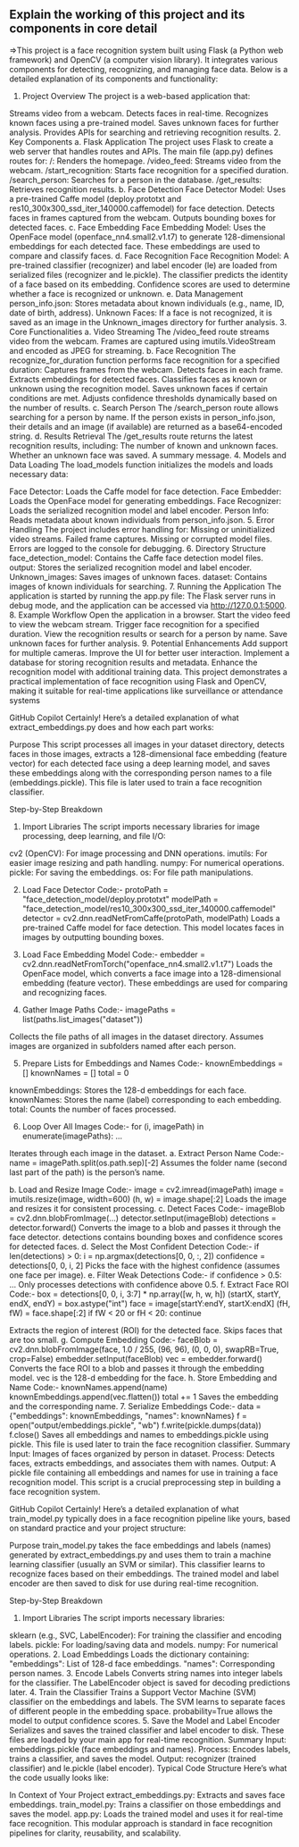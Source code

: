 ## Explain the working of this project and its components in core detail
=>This project is a face recognition system built using Flask (a Python web framework) and OpenCV (a computer vision library). It integrates various components for detecting, recognizing, and managing face data. Below is a detailed explanation of its components and functionality:

1. Project Overview
The project is a web-based application that:

Streams video from a webcam.
Detects faces in real-time.
Recognizes known faces using a pre-trained model.
Saves unknown faces for further analysis.
Provides APIs for searching and retrieving recognition results.
2. Key Components
a. Flask Application
The project uses Flask to create a web server that handles routes and APIs.
The main file (app.py) defines routes for:
/: Renders the homepage.
/video_feed: Streams video from the webcam.
/start_recognition: Starts face recognition for a specified duration.
/search_person: Searches for a person in the database.
/get_results: Retrieves recognition results.
b. Face Detection
Face Detector Model:
Uses a pre-trained Caffe model (deploy.prototxt and res10_300x300_ssd_iter_140000.caffemodel) for face detection.
Detects faces in frames captured from the webcam.
Outputs bounding boxes for detected faces.
c. Face Embedding
Face Embedding Model:
Uses the OpenFace model (openface_nn4.small2.v1.t7) to generate 128-dimensional embeddings for each detected face.
These embeddings are used to compare and classify faces.
d. Face Recognition
Face Recognition Model:
A pre-trained classifier (recognizer) and label encoder (le) are loaded from serialized files (recognizer and le.pickle).
The classifier predicts the identity of a face based on its embedding.
Confidence scores are used to determine whether a face is recognized or unknown.
e. Data Management
person_info.json:
Stores metadata about known individuals (e.g., name, ID, date of birth, address).
Unknown Faces:
If a face is not recognized, it is saved as an image in the Unknown_images directory for further analysis.
3. Core Functionalities
a. Video Streaming
The /video_feed route streams video from the webcam.
Frames are captured using imutils.VideoStream and encoded as JPEG for streaming.
b. Face Recognition
The recognize_for_duration function performs face recognition for a specified duration:
Captures frames from the webcam.
Detects faces in each frame.
Extracts embeddings for detected faces.
Classifies faces as known or unknown using the recognition model.
Saves unknown faces if certain conditions are met.
Adjusts confidence thresholds dynamically based on the number of results.
c. Search Person
The /search_person route allows searching for a person by name.
If the person exists in person_info.json, their details and an image (if available) are returned as a base64-encoded string.
d. Results Retrieval
The /get_results route returns the latest recognition results, including:
The number of known and unknown faces.
Whether an unknown face was saved.
A summary message.
4. Models and Data Loading
The load_models function initializes the models and loads necessary data:

Face Detector: Loads the Caffe model for face detection.
Face Embedder: Loads the OpenFace model for generating embeddings.
Face Recognizer: Loads the serialized recognition model and label encoder.
Person Info: Reads metadata about known individuals from person_info.json.
5. Error Handling
The project includes error handling for:
Missing or uninitialized video streams.
Failed frame captures.
Missing or corrupted model files.
Errors are logged to the console for debugging.
6. Directory Structure
face_detection_model: Contains the Caffe face detection model files.
output: Stores the serialized recognition model and label encoder.
Unknown_images: Saves images of unknown faces.
dataset: Contains images of known individuals for searching.
7. Running the Application
The application is started by running the app.py file:
The Flask server runs in debug mode, and the application can be accessed via http://127.0.0.1:5000.
8. Example Workflow
Open the application in a browser.
Start the video feed to view the webcam stream.
Trigger face recognition for a specified duration.
View the recognition results or search for a person by name.
Save unknown faces for further analysis.
9. Potential Enhancements
Add support for multiple cameras.
Improve the UI for better user interaction.
Implement a database for storing recognition results and metadata.
Enhance the recognition model with additional training data.
This project demonstrates a practical implementation of face recognition using Flask and OpenCV, making it suitable for real-time applications like surveillance or attendance systems





GitHub Copilot
Certainly! Here’s a detailed explanation of what extract_embeddings.py does and how each part works:

Purpose
This script processes all images in your dataset directory, detects faces in those images, extracts a 128-dimensional face embedding (feature vector) for each detected face using a deep learning model, and saves these embeddings along with the corresponding person names to a file (embeddings.pickle). This file is later used to train a face recognition classifier.

Step-by-Step Breakdown
1. Import Libraries
The script imports necessary libraries for image processing, deep learning, and file I/O:

cv2 (OpenCV): For image processing and DNN operations.
imutils: For easier image resizing and path handling.
numpy: For numerical operations.
pickle: For saving the embeddings.
os: For file path manipulations.



2. Load Face Detector
Code:-
    protoPath = "face_detection_model/deploy.prototxt"
    modelPath = "face_detection_model/res10_300x300_ssd_iter_140000.caffemodel"
    detector = cv2.dnn.readNetFromCaffe(protoPath, modelPath)
Loads a pre-trained Caffe model for face detection.
This model locates faces in images by outputting bounding boxes.

3. Load Face Embedding Model
Code:-
    embedder = cv2.dnn.readNetFromTorch("openface_nn4.small2.v1.t7")
Loads the OpenFace model, which converts a face image into a 128-dimensional embedding (feature vector).
These embeddings are used for comparing and recognizing faces.

4. Gather Image Paths
Code:-
    imagePaths = list(paths.list_images("dataset"))

Collects the file paths of all images in the dataset directory.
Assumes images are organized in subfolders named after each person.

5. Prepare Lists for Embeddings and Names
Code:-
    knownEmbeddings = []
    knownNames = []
    total = 0

knownEmbeddings: Stores the 128-d embeddings for each face.
knownNames: Stores the name (label) corresponding to each embedding.
total: Counts the number of faces processed.

6. Loop Over All Images
Code:-
    for (i, imagePath) in enumerate(imagePaths):
    ...

Iterates through each image in the dataset.
a. Extract Person Name
Code:-
    name = imagePath.split(os.path.sep)[-2]
Assumes the folder name (second last part of the path) is the person’s name.


b. Load and Resize Image
Code:-
    image = cv2.imread(imagePath)
    image = imutils.resize(image, width=600)
    (h, w) = image.shape[:2]
Loads the image and resizes it for consistent processing.
c. Detect Faces
Code:-
    imageBlob = cv2.dnn.blobFromImage(...)
    detector.setInput(imageBlob)
    detections = detector.forward()
Converts the image to a blob and passes it through the face detector.
detections contains bounding boxes and confidence scores for detected faces.
d. Select the Most Confident Detection
Code:-
    if len(detections) > 0:
    i = np.argmax(detections[0, 0, :, 2])
    confidence = detections[0, 0, i, 2]
Picks the face with the highest confidence (assumes one face per image).
e. Filter Weak Detections
Code:-
    if confidence > 0.5:
    ...
Only processes detections with confidence above 0.5.
f. Extract Face ROI
Code:-
    box = detections[0, 0, i, 3:7] * np.array([w, h, w, h])
    (startX, startY, endX, endY) = box.astype("int")
    face = image[startY:endY, startX:endX]
    (fH, fW) = face.shape[:2]
    if fW < 20 or fH < 20:
    continue

Extracts the region of interest (ROI) for the detected face.
Skips faces that are too small.
g. Compute Embedding
Code:-
    faceBlob = cv2.dnn.blobFromImage(face, 1.0 / 255, (96, 96), (0, 0, 0), swapRB=True, crop=False)
    embedder.setInput(faceBlob)
    vec = embedder.forward()
Converts the face ROI to a blob and passes it through the embedding model.
vec is the 128-d embedding for the face.
h. Store Embedding and Name
Code:-
    knownNames.append(name)
    knownEmbeddings.append(vec.flatten())
    total += 1
Saves the embedding and the corresponding name.
7. Serialize Embeddings
Code:-
    data = {"embeddings": knownEmbeddings, "names": knownNames}
f = open("output/embeddings.pickle", "wb")
f.write(pickle.dumps(data))
f.close()
Saves all embeddings and names to embeddings.pickle using pickle.
This file is used later to train the face recognition classifier.
Summary
Input: Images of faces organized by person in dataset.
Process: Detects faces, extracts embeddings, and associates them with names.
Output: A pickle file containing all embeddings and names for use in training a face recognition model.
This script is a crucial preprocessing step in building a face recognition system.







GitHub Copilot
Certainly! Here’s a detailed explanation of what train_model.py typically does in a face recognition pipeline like yours, based on standard practice and your project structure:

Purpose
train_model.py takes the face embeddings and labels (names) generated by extract_embeddings.py and uses them to train a machine learning classifier (usually an SVM or similar). This classifier learns to recognize faces based on their embeddings. The trained model and label encoder are then saved to disk for use during real-time recognition.

Step-by-Step Breakdown
1. Import Libraries
The script imports necessary libraries:

sklearn (e.g., SVC, LabelEncoder): For training the classifier and encoding labels.
pickle: For loading/saving data and models.
numpy: For numerical operations.
2. Load Embeddings
Loads the dictionary containing:
"embeddings": List of 128-d face embeddings.
"names": Corresponding person names.
3. Encode Labels
Converts string names into integer labels for the classifier.
The LabelEncoder object is saved for decoding predictions later.
4. Train the Classifier
Trains a Support Vector Machine (SVM) classifier on the embeddings and labels.
The SVM learns to separate faces of different people in the embedding space.
probability=True allows the model to output confidence scores.
5. Save the Model and Label Encoder
Serializes and saves the trained classifier and label encoder to disk.
These files are loaded by your main app for real-time recognition.
Summary
Input: embeddings.pickle (face embeddings and names).
Process: Encodes labels, trains a classifier, and saves the model.
Output: recognizer (trained classifier) and le.pickle (label encoder).
Typical Code Structure
Here’s what the code usually looks like:

In Context of Your Project
extract_embeddings.py: Extracts and saves face embeddings.
train_model.py: Trains a classifier on those embeddings and saves the model.
app.py: Loads the trained model and uses it for real-time face recognition.
This modular approach is standard in face recognition pipelines for clarity, reusability, and scalability.

